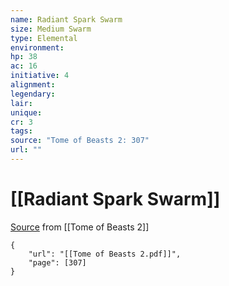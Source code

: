 ```yaml
---
name: Radiant Spark Swarm
size: Medium Swarm
type: Elemental
environment: 
hp: 38
ac: 16
initiative: 4
alignment: 
legendary: 
lair: 
unique: 
cr: 3
tags: 
source: "Tome of Beasts 2: 307"
url: ""
---
```

# [[Radiant Spark Swarm]]

[Source](zotero://open-pdf/library/items/9UQIAB6R?page=307) from [[Tome of Beasts 2]]

```pdf
{
	"url": "[[Tome of Beasts 2.pdf]]",
	"page": [307]
}
```

